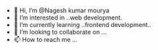 - 👋 Hi, I’m @Nagesh kumar mourya
- 👀 I’m interested in ..web development.
- 🌱 I’m currently learning ..frontend development..
- 💞️ I’m looking to collaborate on ...
- 📫 How to reach me ...

<!---
Nageshmourya/Nageshmourya is a ✨ special ✨ repository because its `README.md` (this file) appears on your GitHub profile.
You can click the Preview link to take a look at your changes.
--->
